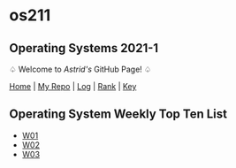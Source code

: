# os211
## Operating Systems 2021-1
♤ Welcome to _Astrid's_ GitHub Page! ♤ 

[Home](https://astriddiany.github.io/os211/) | [My Repo](https://github.com/astriddiany/os211) | [Log](https://github.com/astriddiany/os211/blob/master/TXT/mylog.txt) | [Rank](https://github.com/astriddiany/os211/blob/master/TXT/myrank.txt) | [Key](https://github.com/astriddiany/os211/blob/master/TXT/mypubkey.txt) 

## Operating System Weekly Top Ten List
* [W01](https://astriddiany.github.io/os211/W01/)
* [W02](https://astriddiany.github.io/os211/W02/)
* [W03](https://astriddiany.github.io/os211/W03/)

